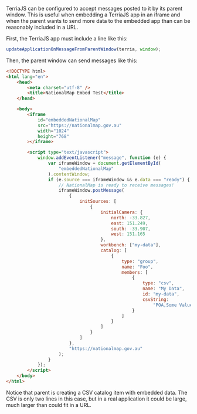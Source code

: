 TerriaJS can be configured to accept messages posted to it by its parent window. This is useful when embedding a TerriaJS app in an iframe and when the parent wants to send more data to the embedded app than can be reasonably included in a URL.

First, the TerriaJS app must include a line like this:

```js
updateApplicationOnMessageFromParentWindow(terria, window);
```

Then, the parent window can send messages like this:

```html
<!DOCTYPE html>
<html lang="en">
    <head>
        <meta charset="utf-8" />
        <title>NationalMap Embed Test</title>
    </head>

    <body>
        <iframe
            id="embeddedNationalMap"
            src="https://nationalmap.gov.au"
            width="1024"
            height="768"
        ></iframe>

        <script type="text/javascript">
            window.addEventListener("message", function (e) {
                var iframeWindow = document.getElementById(
                    "embeddedNationalMap"
                ).contentWindow;
                if (e.source === iframeWindow && e.data === "ready") {
                    // NationalMap is ready to receive messages!
                    iframeWindow.postMessage(
                        {
                            initSources: [
                                {
                                    initialCamera: {
                                        north: -33.827,
                                        east: 151.249,
                                        south: -33.907,
                                        west: 151.165
                                    },
                                    workbench: ["my-data"],
                                    catalog: [
                                        {
                                            type: "group",
                                            name: "Foo",
                                            members: [
                                                {
                                                    type: "csv",
                                                    name: "My Data",
                                                    id: "my-data",
                                                    csvString:
                                                        "POA,Some Value\n2000,1\n2205,2"
                                                }
                                            ]
                                        }
                                    ]
                                }
                            ]
                        },
                        "https://nationalmap.gov.au"
                    );
                }
            });
        </script>
    </body>
</html>
```

Notice that parent is creating a CSV catalog item with embedded data. The CSV is only two lines in this case, but in a real application it could be large, much larger than could fit in a URL.
